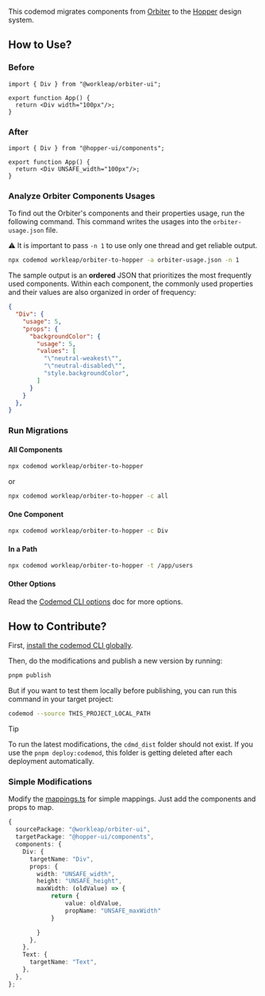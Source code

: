This codemod migrates components from [Orbiter](https://github.com/workleap/wl-orbiter) to the [Hopper](https://github.com/workleap/wl-hopper) design system.

## How to Use?

### Before

```tsx
import { Div } from "@workleap/orbiter-ui";

export function App() {
  return <Div width="100px"/>;
}
```

### After

```tsx
import { Div } from "@hopper-ui/components";

export function App() {
  return <Div UNSAFE_width="100px"/>;
}
```

### Analyze Orbiter Components Usages

To find out the Orbiter's components and their properties usage, run the following command. This command writes the usages into the `orbiter-usage.json` file.

⚠️ It is important to pass `-n 1` to use only one thread and get reliable output.

```bash
npx codemod workleap/orbiter-to-hopper -a orbiter-usage.json -n 1
```

The sample output is an **ordered** JSON that prioritizes the most frequently used components. Within each component, the commonly used properties and their values are also organized in order of frequency:

```json
{
  "Div": {
    "usage": 5,
    "props": {
      "backgroundColor": {
        "usage": 5,
        "values": [
          "\"neutral-weakest\"",
          "\"neutral-disabled\"",
          "style.backgroundColor",
        ]
      }
    }
  },
}
```

### Run Migrations

#### All Components

```bash
npx codemod workleap/orbiter-to-hopper
```

or

```bash
npx codemod workleap/orbiter-to-hopper -c all
```

#### One Component

```bash
npx codemod workleap/orbiter-to-hopper -c Div
```

#### In a Path

```bash
npx codemod workleap/orbiter-to-hopper -t /app/users
```

#### Other Options

Read the [Codemod CLI options](https://docs.codemod.com/deploying-codemods/cli#options) doc for more options.

## How to Contribute?

First, [install the codemod CLI globally](https://docs.codemod.com/deploying-codemods/cli#installation).

Then, do the modifications and publish a new version by running:

```bash
pnpm publish
```

But if you want to test them locally before publishing, you can run this command in your target project:

```bash
codemod --source THIS_PROJECT_LOCAL_PATH
```

> [!TIP]
> To run the latest modifications, the `cdmd_dist` folder should not exist. If you use the `pnpm deploy:codemod`, this folder is getting deleted after each deployment automatically.

### Simple Modifications

Modify the [mappings.ts](/src/mappings/mappings.ts) for simple mappings. Just add the components and props to map.

```ts
{
  sourcePackage: "@workleap/orbiter-ui",
  targetPackage: "@hopper-ui/components",
  components: {
    Div: {
      targetName: "Div",
      props: {
        width: "UNSAFE_width",
        height: "UNSAFE_height",
        maxWidth: (oldValue) => {
            return {
                value: oldValue,
                propName: "UNSAFE_maxWidth"
            }

        }
      },
    },
    Text: {
      targetName: "Text",
    },
  },
};
```
